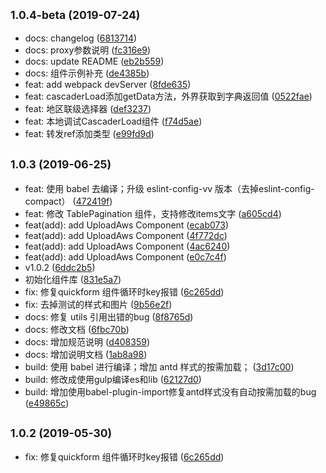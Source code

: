 ## <small>1.0.4-beta (2019-07-24)</small>

* docs: changelog ([6813714](http://172.16.1.127:8050/VV-COMM/VV-FRONTEND-COMPONENTS/commits/6813714))
* docs: proxy参数说明 ([fc316e9](http://172.16.1.127:8050/VV-COMM/VV-FRONTEND-COMPONENTS/commits/fc316e9))
* docs: update README ([eb2b559](http://172.16.1.127:8050/VV-COMM/VV-FRONTEND-COMPONENTS/commits/eb2b559))
* docs: 组件示例补充 ([de4385b](http://172.16.1.127:8050/VV-COMM/VV-FRONTEND-COMPONENTS/commits/de4385b))
* feat: add webpack devServer ([8fde635](http://172.16.1.127:8050/VV-COMM/VV-FRONTEND-COMPONENTS/commits/8fde635))
* feat: cascaderLoad添加getData方法，外界获取到字典返回值 ([0522fae](http://172.16.1.127:8050/VV-COMM/VV-FRONTEND-COMPONENTS/commits/0522fae))
* feat: 地区联级选择器 ([def3237](http://172.16.1.127:8050/VV-COMM/VV-FRONTEND-COMPONENTS/commits/def3237))
* feat: 本地调试CascaderLoad组件 ([f74d5ae](http://172.16.1.127:8050/VV-COMM/VV-FRONTEND-COMPONENTS/commits/f74d5ae))
* feat: 转发ref添加类型 ([e99fd9d](http://172.16.1.127:8050/VV-COMM/VV-FRONTEND-COMPONENTS/commits/e99fd9d))



## <small>1.0.3 (2019-06-25)</small>

* feat: 使用 babel 去编译；升级 eslint-config-vv 版本（去掉eslint-config-compact） ([472419f](http://172.16.1.127:8050/VV-COMM/VV-FRONTEND-COMPONENTS/commits/472419f))
* feat: 修改 TablePagination 组件，支持修改items文字 ([a605cd4](http://172.16.1.127:8050/VV-COMM/VV-FRONTEND-COMPONENTS/commits/a605cd4))
* feat(add): add UploadAws Component ([ecab073](http://172.16.1.127:8050/VV-COMM/VV-FRONTEND-COMPONENTS/commits/ecab073))
* feat(add): add UploadAws Component ([4f772dc](http://172.16.1.127:8050/VV-COMM/VV-FRONTEND-COMPONENTS/commits/4f772dc))
* feat(add): add UploadAws Component ([4ac6240](http://172.16.1.127:8050/VV-COMM/VV-FRONTEND-COMPONENTS/commits/4ac6240))
* feat(add): add UploadAws Component ([e0c7c4f](http://172.16.1.127:8050/VV-COMM/VV-FRONTEND-COMPONENTS/commits/e0c7c4f))
* v1.0.2 ([6ddc2b5](http://172.16.1.127:8050/VV-COMM/VV-FRONTEND-COMPONENTS/commits/6ddc2b5))
* 初始化组件库 ([831e5a7](http://172.16.1.127:8050/VV-COMM/VV-FRONTEND-COMPONENTS/commits/831e5a7))
* fix: 修复quickform 组件循环时key报错 ([6c265dd](http://172.16.1.127:8050/VV-COMM/VV-FRONTEND-COMPONENTS/commits/6c265dd))
* fix: 去掉测试的样式和图片 ([9b56e2f](http://172.16.1.127:8050/VV-COMM/VV-FRONTEND-COMPONENTS/commits/9b56e2f))
* docs: 修复 utils 引用出错的bug ([8f8765d](http://172.16.1.127:8050/VV-COMM/VV-FRONTEND-COMPONENTS/commits/8f8765d))
* docs: 修改文档 ([6fbc70b](http://172.16.1.127:8050/VV-COMM/VV-FRONTEND-COMPONENTS/commits/6fbc70b))
* docs: 增加规范说明 ([d408359](http://172.16.1.127:8050/VV-COMM/VV-FRONTEND-COMPONENTS/commits/d408359))
* docs: 增加说明文档 ([1ab8a98](http://172.16.1.127:8050/VV-COMM/VV-FRONTEND-COMPONENTS/commits/1ab8a98))
* build: 使用 babel 进行编译；增加 antd 样式的按需加载； ([3d17c00](http://172.16.1.127:8050/VV-COMM/VV-FRONTEND-COMPONENTS/commits/3d17c00))
* build: 修改成使用gulp编译es和lib ([62127d0](http://172.16.1.127:8050/VV-COMM/VV-FRONTEND-COMPONENTS/commits/62127d0))
* build: 增加使用babel-plugin-import修复antd样式没有自动按需加载的bug ([e49865c](http://172.16.1.127:8050/VV-COMM/VV-FRONTEND-COMPONENTS/commits/e49865c))



## <small>1.0.2 (2019-05-30)</small>

* fix: 修复quickform 组件循环时key报错 ([6c265dd](http://172.16.1.127:8050/VV-COMM/VV-FRONTEND-COMPONENTS/commits/6c265dd))
